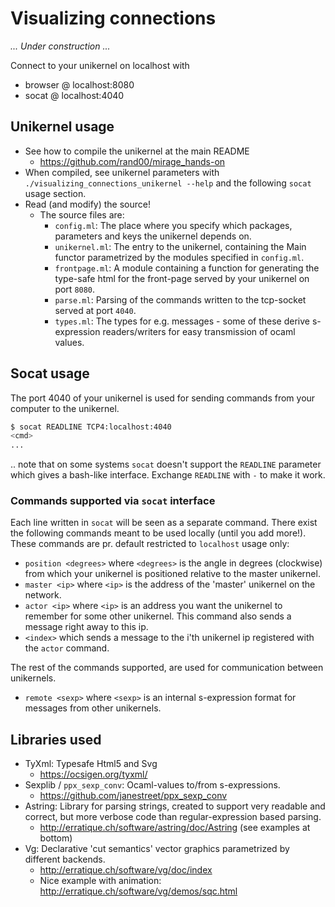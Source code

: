 
# Visualizing connections

*... Under construction ...*

Connect to your unikernel on localhost with
* browser @ localhost:8080
* socat @ localhost:4040

## Unikernel usage
* See how to compile the unikernel at the main README 
  * https://github.com/rand00/mirage_hands-on 
* When compiled, see unikernel parameters with `./visualizing_connections_unikernel --help`
  and the following `socat` usage section. 
* Read (and modify) the source! 
  * The source files are:
    * `config.ml`: The place where you specify which packages, parameters
      and keys the unikernel depends on.
    * `unikernel.ml`: The entry to the unikernel, containing the Main functor
      parametrized by the modules specified in `config.ml`.
    * `frontpage.ml`: A module containing a function for generating the
      type-safe html for the front-page served by your unikernel on port
      `8080`.
    * `parse.ml`: Parsing of the commands written to the tcp-socket
      served at port `4040`.
    * `types.ml`: The types for e.g. messages - some of these derive 
      s-expression readers/writers for easy transmission of ocaml
      values.

## Socat usage

The port 4040 of your unikernel is used for sending commands from your
computer to the unikernel.

```bash
$ socat READLINE TCP4:localhost:4040
<cmd>
...
```
.. note that on some systems `socat` doesn't support the `READLINE` parameter
which gives a bash-like interface. Exchange `READLINE` with `-` to make it
work.

### Commands supported via `socat` interface

Each line written in `socat` will be seen as a separate command. 
There exist the following commands meant to be used locally (until you add more!).
These commands are pr. default restricted to `localhost` usage only:
* `position <degrees>` where `<degrees>` is the angle in degrees (clockwise) from 
  which your unikernel is positioned relative to the master unikernel.
* `master <ip>` where `<ip>` is the address of the 'master' unikernel on the
  network.
* `actor <ip>` where `<ip>` is an address you want the unikernel to remember
  for some other unikernel. This command also sends a message right away
  to this ip.
* `<index>` which sends a message to the i'th unikernel ip registered with 
  the `actor` command.

The rest of the commands supported, are used for communication between unikernels.
* `remote <sexp>` where `<sexp>` is an internal s-expression format for 
  messages from other unikernels.


## Libraries used

* TyXml: Typesafe Html5 and Svg
  * https://ocsigen.org/tyxml/ 
* Sexplib / `ppx_sexp_conv`: Ocaml-values to/from s-expressions.
  * https://github.com/janestreet/ppx_sexp_conv 
* Astring: Library for parsing strings, created to support very readable 
  and correct, but more verbose code than regular-expression based parsing.
  * http://erratique.ch/software/astring/doc/Astring (see examples at bottom)
* Vg: Declarative 'cut semantics' vector graphics parametrized by different 
  backends.
  * http://erratique.ch/software/vg/doc/index
  * Nice example with animation: http://erratique.ch/software/vg/demos/sqc.html
